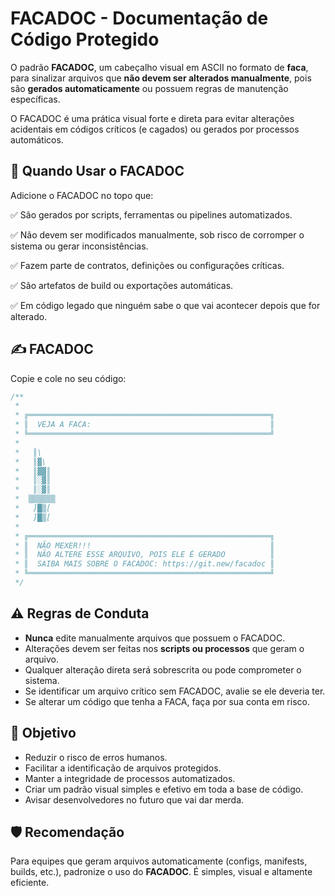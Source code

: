 
# FACADOC - Documentação de Código Protegido

O padrão **FACADOC**, um cabeçalho visual em ASCII no formato de **faca**, para sinalizar arquivos que **não devem ser alterados manualmente**, pois são **gerados automaticamente** ou possuem regras de manutenção específicas.

O FACADOC é uma prática visual forte e direta para evitar alterações acidentais em códigos críticos (e cagados) ou gerados por processos automáticos.



## 🔧 Quando Usar o FACADOC

Adicione o FACADOC no topo que:

✅ São gerados por scripts, ferramentas ou pipelines automatizados.  

✅ Não devem ser modificados manualmente, sob risco de corromper o sistema ou gerar inconsistências.  

✅ Fazem parte de contratos, definições ou configurações críticas.  

✅ São artefatos de build ou exportações automáticas.

✅ Em código legado que ninguém sabe o que vai acontecer depois que for alterado.


## ✍️ FACADOC

Copie e cole no seu código:

```js
/**
 * 
 * ╔══════════════════════════════════════════════════════╗
 * ║  VEJA A FACA:                                        ║
 * ╚══════════════════════════════════════════════════════╝
 *
 *   ║\
 *   ║▓\
 *   ║▓▓║
 *   ║░▓║
 *   ║░▓║
 *  ▒▒▒▒▒▒
 *   ]█▒[
 *   ]█▒[
 * 
 * ╔══════════════════════════════════════════════════════╗
 * ║  NÃO MEXER!!!                                        ║
 * ║  NÃO ALTERE ESSE ARQUIVO, POIS ELE É GERADO          ║
 * ║  SAIBA MAIS SOBRE O FACADOC: https://git.new/facadoc ║
 * ╚══════════════════════════════════════════════════════╝
 */
```


## ⚠️ Regras de Conduta

- **Nunca** edite manualmente arquivos que possuem o FACADOC.  
- Alterações devem ser feitas nos **scripts ou processos** que geram o arquivo.  
- Qualquer alteração direta será sobrescrita ou pode comprometer o sistema.  
- Se identificar um arquivo crítico sem FACADOC, avalie se ele deveria ter.
- Se alterar um código que tenha a FACA, faça por sua conta em risco.



## 🎯 Objetivo

- Reduzir o risco de erros humanos.  
- Facilitar a identificação de arquivos protegidos.  
- Manter a integridade de processos automatizados.  
- Criar um padrão visual simples e efetivo em toda a base de código.
- Avisar desenvolvedores no futuro que vai dar merda.



## 🛡️ Recomendação

Para equipes que geram arquivos automaticamente (configs, manifests, builds, etc.), padronize o uso do **FACADOC**. É simples, visual e altamente eficiente.

